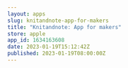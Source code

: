 ```yaml
---
layout: apps
slug: knitandnote-app-for-makers
title: "Knitandnote: App for makers"
store: apple
app_id: 1634163608
date: 2023-01-19T15:12:42Z
published: 2023-01-19T08:00:00Z
---
```

